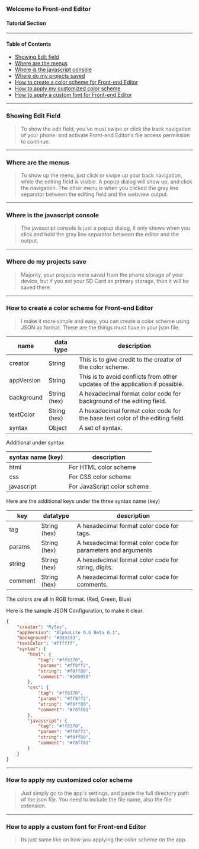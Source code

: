 ### Welcome to Front-end Editor
#### Tutorial Section

---
#### Table of Contents
- [Showing Edit field](#field)
- [Where are the menus](#menu)
- [Where is the javascript console](#console)
- [Where do my projects saved](#proSave)
- [How to create a color scheme for Front-end Editor](#color)
- [How to apply my customized color scheme](#apply)
- [How to apply a custom font for Front-end Editor](#font)
---
<div id="field"></div>

### Showing Edit Field
> To show the edit field, you've must swipe or click the back navigation of your phone. and activate Front-end Editor's file access permission to continue.

---
<div id="menu"></div>

### Where are the menus
> To show up the menu, just click or swipe up your back navigation, while the editing field is visible. A popup dialog will show up, and click the navigation. The other menu is when you clicked the gray line separator between the editing field and the webview output.

---
<div id="console"></div>

### Where is the javascript console
> The javascript console is just a popup dialog, it only shows when you click and hold the gray line separator between the editor and the output.

---
<div id="proSave"></div>

### Where do my projects save
> Majority, your projects were saved from the phone storage of your device, but if you set your SD Card as primary storage, then it will be saved there.

---
<div id="color"></div>

### How to create a color scheme for Front-end Editor
> I make it more simple and easy, you can create a color scheme using JSON as format. These are the things must have in your json file.

| name | data type | description |
|-------|-----------|------------|
| creator | String | This is to give credit to the creator of the color scheme. |
| appVersion | String | This is to avoid conflicts from other updates of the application if possible. |
| background | String (hex) | A hexadecimal format color code for background of the editing field. |
| textColor | String (hex) | A hexadecimal format color code for the base text color of the editing field. |
| syntax | Object | A set of syntax. |

Additional under syntax

| syntax name (key) | description |
|--------------|------------|
| html | For HTML color scheme |
| css | For CSS color scheme |
| javascript | For JavaScript color scheme |

Here are the additional keys under the three syntax name (key)

| key | datatype | description |
|-----|----------|------------|
| tag | String (hex) | A hexadecimal format color code for tags. |
| params | String (hex) | A hexadecimal format color code for parameters and arguments |
| string | String (hex) | A hexadecimal format color code for string, digits. |
| comment | String (hex) | A hexadecimal format color code for comments. |

The colors are all in RGB format. (Red, Green, Blue)

Here is the sample JSON Configuration, to make it clear.
```JSON
{
	"creator": "RySes",
	"appVersion": "AlphaLite 0.6 Beta 0.1",
	"background": "#333333",
	"textColor": "#ffffff",
	"syntax": {
		"html": {
			"tag": "#ff8370",
			"params": "#ff8ff2",
			"string": "#f0ff80",
			"comment": "#505050"
		},
		"css": {
			"tag": "#ff8370",
			"params": "#ff8ff2",
			"string": "#f0ff80",
			"comment": "#78ff81"
		},
		"javascript": {
			"tag": "#ff8370",
			"params": "#ff8ff2",
			"string": "#f0ff80",
			"comment": "#78ff81"
		}
	}
}
```

---
<div id="apply"></div>

### How to apply my customized color scheme
> Just simply go to the app's settings, and paste the full directory path of the json file. You need to include the file name, also the file extension.

---
<div id="font"></div>

### How to apply a custom font for Front-end Editor
> Its just same like on how you applying the color scheme on the app.
